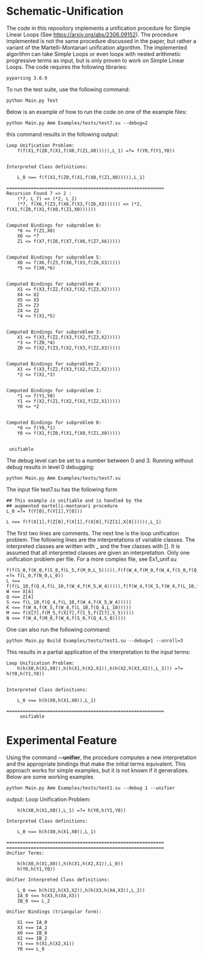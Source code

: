 # Schematic-Unification
The code in this repository implements a unification procedure for Simple Linear Loops (See https://arxiv.org/abs/2306.09152). The procedure implemented is not the same procedure discussed in the paper, but rather a variant of the Martelli-Montanari unification algorithm. The implemented algorithm can take Simple Loops or even loops with nested arithmetic progressive terms as input, but is only proven to work on Simple Linear Loops. The code requires the following libraries:

	pyparsing 3.0.9 


To run the test suite, use the following command:

	python Main.py Test

Below is an example of how to run the code on one of the example files: 

	python Main.py Amm Examples/tests/test7.su --debug=2

this command results in the following output:

	Loop Unification Problem:
		f(f(X1,f(Z0,f(X1,f(X0,f(Z1,X0))))),L_1) =?= f(Y0,f(Y1,Y0))


	Interpreted Class definitions:

		L_0 <== f(f(X1,f(Z0,f(X1,f(X0,f(Z1,X0))))),L_1)

	==========================================================
	Recursion Found 7 => 2 :
		(*7, L_7) => (*2, L_2)
		(*7, f(X6,f(Z3,f(X6,f(X3,f(Z6,X3)))))) => (*2, f(X1,f(Z0,f(X1,f(X0,f(Z1,X0))))))


	Computed Bindings for subproblem 6:
		*6 <= f(Z1,X0)
		X0 <= *7
		Z1 <= f(X7,f(Z6,f(X7,f(X6,f(Z7,X6)))))


	Computed Bindings for subproblem 5:
		X0 <= f(X6,f(Z3,f(X6,f(X3,f(Z6,X3)))))
		*5 <= f(X0,*6)


	Computed Bindings for subproblem 4:
		X1 <= f(X3,f(Z2,f(X3,f(X2,f(Z3,X2)))))
		X4 <= X2
		X5 <= X3
		Z5 <= Z3
		Z4 <= Z2
		*4 <= f(X1,*5)


	Computed Bindings for subproblem 3:
		X1 <= f(X3,f(Z2,f(X3,f(X2,f(Z3,X2)))))
		*3 <= f(Z0,*4)
		Z0 <= f(X2,f(Z3,f(X2,f(X3,f(Z2,X3)))))


	Computed Bindings for subproblem 2:
		X1 <= f(X3,f(Z2,f(X3,f(X2,f(Z3,X2)))))
		*2 <= f(X1,*3)


	Computed Bindings for subproblem 1:
		*1 <= f(Y1,Y0)
		Y1 <= f(X2,f(Z1,f(X2,f(X1,f(Z2,X1)))))
		Y0 <= *2


	Computed Bindings for subproblem 0:
		*0 <= f(Y0,*1)
		Y0 <= f(X1,f(Z0,f(X1,f(X0,f(Z1,X0)))))


	 unifiable


The debug level can be set to a number between 0 and 3. Running without debug results in level 0 debugging:

	python Main.py Amm Examples/tests/test7.su 

The input file test7.su has the following form 

	## This example is unifiable and is handled by the
	## augmented martelli-montanari procedure
	L_0 =?= f(Y[0],f(Y[1],Y[0]))

	L <== f(f(X[1],f(Z[0],f(X[1],f(X[0],f(Z[1],X[0]))))),L_1)

The first two lines are comments. The next line is the loop unification problem. The following lines are the 
interpretations of variable classes. The interpreted classes are written with _ and
the free classes with []. It is assumed that all interpreted classes are given an 
interpretation. Only one unification problem per file. For a more complex file, see Ex1_unif.su

	f(f(S_0,f(K_0,f(S_0,f(L_5,f(M_0,L_5))))),f(f(W_4,f(M_0,f(W_4,f(S_0,f(Q_4,S_0))))),L_0)) =?= f(L_0,f(N_0,L_0))
	L <== f(f(L_10,f(Q_4,f(L_10,f(W_4,f(K_5,W_4))))),f(f(W_4,f(K_5,f(W_4,f(L_10,f(Q_4,L_10))))),f(f(L_10,f(Q_4,f(L_10,f(W_4,f(K_5,W_4))))),f(f(S_5,f(K_5,f(S_5,f(L_10,f(M_5,L_10))))),f(f(X[7],f(M_5,f(X[7],f(S_5,f(Z[7],S_5))))),L_5)))))
	W <== X[4]
	Q <== Z[4]
	S <== f(L_10,f(Q_4,f(L_10,f(W_4,f(K_5,W_4)))))
	K <== f(W_4,f(K_5,f(W_4,f(L_10,f(Q_4,L_10)))))
	M <== f(X[7],f(M_5,f(X[7],f(S_5,f(Z[7],S_5)))))
	N <== f(W_4,f(M_0,f(W_4,f(S_0,f(Q_4,S_0)))))

One can also run the following command:

	python Main.py Build Examples/tests/test1.su --debug=1 --unroll=3

This results in a partial application of the interpretation to the input terms:

	Loop Unification Problem:
		h(h(X0,h(X1,X0)),h(h(X1,h(X2,X1)),h(h(X2,h(X3,X2)),L_3))) =?= h(Y0,h(Y1,Y0))


	Interpreted Class definitions:

		L_0 <== h(h(X0,h(X1,X0)),L_1)

	==========================================================
		 unifiable

   # Experimental Feature

Using the command **--unifier**, the procedure computes a new interpretation and the appropriate bindings that make the initial terms equivalent. 
This approach works for simple examples, but it is not known if it generalizes. Below are some working examples

	python Main.py Amm Examples/tests/test1.su --debug 1 --unifier
 
 output:
	Loop Unification Problem:
		
  		h(h(X0,h(X1,X0)),L_1) =?= h(Y0,h(Y1,Y0))

	Interpreted Class definitions:

		L_0 <== h(h(X0,h(X1,X0)),L_1)

	==========================================================
	==========================================================
	Unifier Terms:

		h(h(X0,h(X1,X0)),h(h(X1,h(X2,X1)),L_0))
		h(Y0,h(Y1,Y0))

	Unifier Interpreted Class definitions:

		L_0 <== h(h(X2,h(X3,X2)),h(h(X3,h(X4,X3)),L_2))
		IA_0 <== h(X3,h(X4,X3))
		IB_0 <== L_2

	Unifier Bindings (triangular form):

		X1 <== IA_0
		X3 <== IA_2
		X0 <== IB_0
		X2 <== IB_2
		Y1 <== h(X1,h(X2,X1))
		Y0 <== L_0


   
